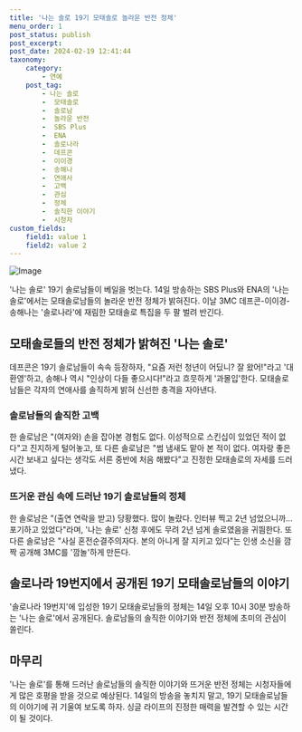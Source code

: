 ```yaml
---
title: '나는 솔로 19기 모태솔로 놀라운 반전 정체'
menu_order: 1
post_status: publish
post_excerpt: 
post_date: 2024-02-19 12:41:44
taxonomy:
    category:
        - 연예
    post_tag:
        - 나는 솔로
        -  모태솔로
        -  솔로남
        -  놀라운 반전
        -  SBS Plus
        -  ENA
        -  솔로나라
        -  데프콘
        -  이이경
        -  송해나
        -  연애사
        -  고백
        -  관심
        -  정체
        -  솔직한 이야기
        -  시청자
custom_fields:
    field1: value 1
    field2: value 2
---
```


![Image](https://mimgnews.pstatic.net/image/477/2024/02/13/0000473283_001_20240213095701949.jpg?type=w540)

'나는 솔로' 19기 솔로남들이 베일을 벗는다. 14일 방송하는 SBS Plus와 ENA의 '나는 솔로'에서는 모태솔로남들의 놀라운 반전 정체가 밝혀진다. 이날 3MC 데프콘-이이경-송해나는 '솔로나라'에 재림한 모태솔로 특집을 두 팔 벌려 반긴다. 
## 모태솔로들의 반전 정체가 밝혀진 '나는 솔로'
데프콘은 19기 솔로남들이 속속 등장하자, "요즘 저런 청년이 어딨니? 잘 왔어!"라고 '대환영'하고, 송해나 역시 "인상이 다들 좋으시다!"라고 흐뭇하게 '과몰입'한다. 모태솔로남들은 각자의 연애사를 솔직하게 밝혀 신선한 충격을 자아낸다. 
### 솔로남들의 솔직한 고백
한 솔로남은 "(여자와) 손을 잡아본 경험도 없다. 이성적으로 스킨십이 있었던 적이 없다"고 진지하게 털어놓고, 또 다른 솔로남은 "썸 냄새도 맡아 본 적이 없다. 여자랑 좋은 시간 보내고 싶다는 생각도 서른 중반에 처음 해봤다"고 진정한 모태솔로의 자세를 드러냈다. 
### 뜨거운 관심 속에 드러난 19기 솔로남들의 정체
한 솔로남은 "(출연 연락을 받고) 당황했다. 많이 놀랐다. 인터뷰 찍고 2년 넘었으니까... 포기하고 있었다"라며, '나는 솔로' 신청 후에도 무려 2년 넘게 솔로였음을 귀띔한다. 또 다른 솔로남은 "사실 혼전순결주의자다. 본의 아니게 잘 지키고 있다"는 인생 소신을 깜짝 공개해 3MC를 '깜놀'하게 만든다. 
## 솔로나라 19번지에서 공개된 19기 모태솔로남들의 이야기
'솔로나라 19번지'에 입성한 19기 모태솔로남들의 정체는 14일 오후 10시 30분 방송하는 '나는 솔로'에서 공개된다. 솔로남들의 솔직한 이야기와 반전 정체에 초미의 관심이 쏠린다. 
## 마무리
'나는 솔로'를 통해 드러난 솔로남들의 솔직한 이야기와 뜨거운 반전 정체는 시청자들에게 많은 호평을 받을 것으로 예상된다. 14일의 방송을 놓치지 말고, 19기 모태솔로남들의 이야기에 귀 기울여 보도록 하자. 싱글 라이프의 진정한 매력을 발견할 수 있는 시간이 될 것이다.
